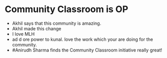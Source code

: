 # Community Classroom is OP

- Akhil says that this community is amazing.
- Akhil made this change
- I love MLH
- ad d ore power to kunal. love the work which your are doing for the community.
- #Anirudh Sharma finds the Community Classroom initiative really great!
